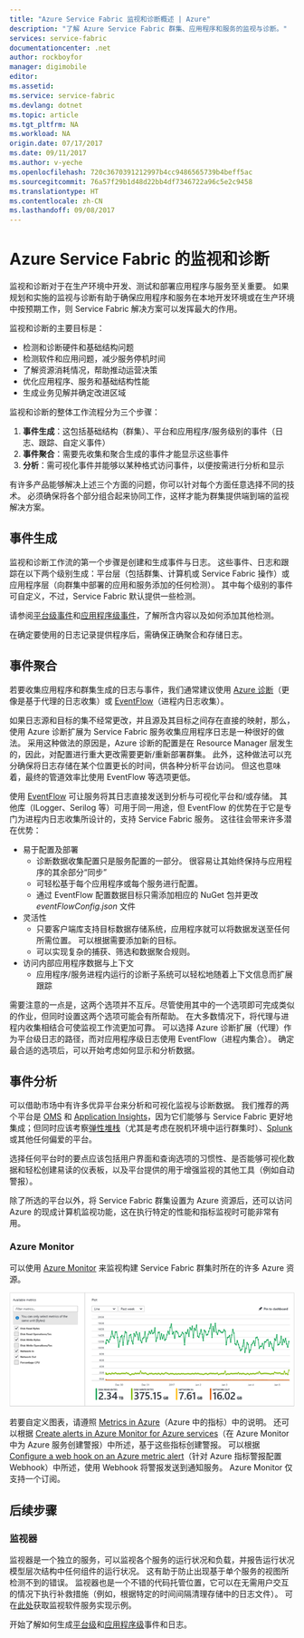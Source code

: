 ```yaml
---
title: "Azure Service Fabric 监视和诊断概述 | Azure"
description: "了解 Azure Service Fabric 群集、应用程序和服务的监视与诊断。"
services: service-fabric
documentationcenter: .net
author: rockboyfor
manager: digimobile
editor: 
ms.assetid: 
ms.service: service-fabric
ms.devlang: dotnet
ms.topic: article
ms.tgt_pltfrm: NA
ms.workload: NA
origin.date: 07/17/2017
ms.date: 09/11/2017
ms.author: v-yeche
ms.openlocfilehash: 720c3670391212997b4cc9486565739b4beff5ac
ms.sourcegitcommit: 76a57f29b1d48d22bb4df7346722a96c5e2c9458
ms.translationtype: HT
ms.contentlocale: zh-CN
ms.lasthandoff: 09/08/2017
---
```

# <a name="monitoring-and-diagnostics-for-azure-service-fabric"></a>Azure Service Fabric 的监视和诊断

监视和诊断对于在生产环境中开发、测试和部署应用程序与服务至关重要。 如果规划和实施的监视与诊断有助于确保应用程序和服务在本地开发环境或在生产环境中按预期工作，则 Service Fabric 解决方案可以发挥最大的作用。

监视和诊断的主要目标是：
* 检测和诊断硬件和基础结构问题
* 检测软件和应用问题，减少服务停机时间
* 了解资源消耗情况，帮助推动运营决策
* 优化应用程序、服务和基础结构性能
* 生成业务见解并确定改进区域

监视和诊断的整体工作流程分为三个步骤：

1. **事件生成**：这包括基础结构（群集）、平台和应用程序/服务级别的事件（日志、跟踪、自定义事件）
2. **事件聚合**：需要先收集和聚合生成的事件才能显示这些事件
3. **分析**：需可视化事件并能够以某种格式访问事件，以便按需进行分析和显示

有许多产品能够解决上述三个方面的问题，你可以针对每个方面任意选择不同的技术。 必须确保将各个部分组合起来协同工作，这样才能为群集提供端到端的监视解决方案。

## <a name="event-generation"></a>事件生成

监视和诊断工作流的第一个步骤是创建和生成事件与日志。 这些事件、日志和跟踪在以下两个级别生成：平台层（包括群集、计算机或 Service Fabric 操作）或应用程序层（向群集中部署的应用和服务添加的任何检测）。 其中每个级别的事件可自定义，不过，Service Fabric 默认提供一些检测。

请参阅[平台级事件](service-fabric-diagnostics-event-generation-infra.md)和[应用程序级事件](service-fabric-diagnostics-event-generation-app.md)，了解所含内容以及如何添加其他检测。

在确定要使用的日志记录提供程序后，需确保正确聚合和存储日志。

## <a name="event-aggregation"></a>事件聚合

若要收集应用程序和群集生成的日志与事件，我们通常建议使用 [Azure 诊断](service-fabric-diagnostics-event-aggregation-wad.md)（更像是基于代理的日志收集）或 [EventFlow](service-fabric-diagnostics-event-aggregation-eventflow.md)（进程内日志收集）。

如果日志源和目标的集不经常更改，并且源及其目标之间存在直接的映射，那么，使用 Azure 诊断扩展为 Service Fabric 服务收集应用程序日志是一种很好的做法。 采用这种做法的原因是，Azure 诊断的配置是在 Resource Manager 层发生的，因此，对配置进行重大更改需要更新/重新部署群集。 此外，这种做法可以充分确保将日志存储在某个位置更长的时间，供各种分析平台访问。 但这也意味着，最终的管道效率比使用 EventFlow 等选项更低。

使用 [EventFlow](https://github.com/Azure/diagnostics-eventflow) 可让服务将其日志直接发送到分析与可视化平台和/或存储。 其他库（ILogger、Serilog 等）可用于同一用途，但 EventFlow 的优势在于它是专门为进程内日志收集所设计的，支持 Service Fabric 服务。 这往往会带来许多潜在优势：

* 易于配置及部署
    * 诊断数据收集配置只是服务配置的一部分。 很容易让其始终保持与应用程序的其余部分“同步”
    * 可轻松基于每个应用程序或每个服务进行配置。
    * 通过 EventFlow 配置数据目标只需添加相应的 NuGet 包并更改 *eventFlowConfig.json* 文件
* 灵活性
    * 只要客户端库支持目标数据存储系统，应用程序就可以将数据发送至任何所需位置。 可以根据需要添加新的目标。
    * 可以实现复杂的捕获、筛选和数据聚合规则。
* 访问内部应用程序数据与上下文
    * 应用程序/服务进程内运行的诊断子系统可以轻松地随着上下文信息而扩展跟踪

需要注意的一点是，这两个选项并不互斥。尽管使用其中的一个选项即可完成类似的作业，但同时设置这两个选项可能会有所帮助。 在大多数情况下，将代理与进程内收集相结合可使监视工作流更加可靠。 可以选择 Azure 诊断扩展（代理）作为平台级日志的路径，而对应用程序级日志使用 EventFlow（进程内集合）。 确定最合适的选项后，可以开始考虑如何显示和分析数据。

## <a name="event-analysis"></a>事件分析

可以借助市场中有许多优异平台来分析和可视化监视与诊断数据。 我们推荐的两个平台是 [OMS](service-fabric-diagnostics-event-analysis-oms.md) 和 [Application Insights](service-fabric-diagnostics-event-analysis-appinsights.md)，因为它们能够与 Service Fabric 更好地集成；但同时应该考察[弹性堆栈](https://www.elastic.co/products)（尤其是考虑在脱机环境中运行群集时）、[Splunk](https://www.splunk.com/) 或其他任何偏爱的平台。

选择任何平台时的要点应该包括用户界面和查询选项的习惯性、是否能够可视化数据和轻松创建易读的仪表板，以及平台提供的用于增强监视的其他工具（例如自动警报）。

除了所选的平台以外，将 Service Fabric 群集设置为 Azure 资源后，还可以访问 Azure 的现成计算机监视功能，这在执行特定的性能和指标监视时可能非常有用。

### <a name="azure-monitor"></a>Azure Monitor

可以使用 [Azure Monitor](../monitoring-and-diagnostics/monitoring-overview.md) 来监视构建 Service Fabric 群集时所在的许多 Azure 资源。
<!-- Not Available [virtual machine scale set](../monitoring-and-diagnostics/monitoring-supported-metrics.md#microsoftcomputevirtualmachinescalesets) -->
<!-- Not Available [virtual machines](../monitoring-and-diagnostics/monitoring-supported-metrics.md#microsoftcomputevirtualmachinescalesetsvirtualmachines) -->
![Azure 门户中收集的指标信息视图](media/service-fabric-diagnostics-overview/azure-monitoring-metrics.png)

若要自定义图表，请遵照 [Metrics in Azure](../monitoring-and-diagnostics/insights-how-to-customize-monitoring.md)（Azure 中的指标）中的说明。 还可以根据 [Create alerts in Azure Monitor for Azure services](../monitoring-and-diagnostics/insights-alerts-portal.md)（在 Azure Monitor 中为 Azure 服务创建警报）中所述，基于这些指标创建警报。 可以根据 [Configure a web hook on an Azure metric alert](../monitoring-and-diagnostics/insights-webhooks-alerts.md)（针对 Azure 指标警报配置 Webhook）中所述，使用 Webhook 将警报发送到通知服务。 Azure Monitor 仅支持一个订阅。 
<!-- Not Avaialble [Log Analytics](/log-analytics/) -->
## <a name="next-steps"></a>后续步骤

### <a name="watchdogs"></a>监视器

监视器是一个独立的服务，可以监视各个服务的运行状况和负载，并报告运行状况模型层次结构中任何组件的运行状况。 这有助于防止出现基于单个服务的视图所检测不到的错误。 监视器也是一个不错的代码托管位置，它可以在无需用户交互的情况下执行补救措施（例如，根据特定的时间间隔清理存储中的日志文件）。 可在[此处](https://github.com/Azure-Samples/service-fabric-watchdog-service)获取监视软件服务实现示例。

开始了解如何生成[平台级](service-fabric-diagnostics-event-generation-infra.md)和[应用程序级](service-fabric-diagnostics-event-generation-app.md)事件和日志。

<!--Update_Description: update meta properties, wording update-->